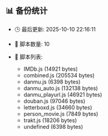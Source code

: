 ## 📊 备份统计

- 🕒 最后更新: 2025-10-10 22:16:11
- 📁 脚本数量: 10
- 📄 脚本列表:

  - IMDb.js (14921 bytes)
  - combined.js (205534 bytes)
  - danmu.js (6398 bytes)
  - danmu_auto.js (132138 bytes)
  - danmu_playurl.js (46921 bytes)
  - douban.js (97046 bytes)
  - letterboxd.js (34660 bytes)
  - person_movie.js (7849 bytes)
  - trakt.js (18206 bytes)
  - undefined (6398 bytes)
